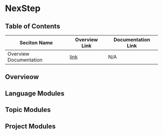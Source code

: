 # NexStep

## Table of Contents

| Seciton Name | Overview Link | Documentation Link |
| --- | --- | --- |
| Overview Documentation | [link](#Overview) | N/A |

## Overvieow



## Language Modules



## Topic Modules



## Project Modules



